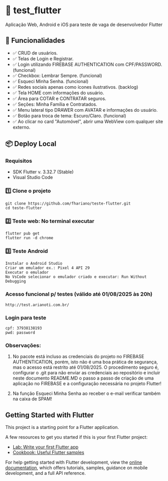 # 🚀 test_flutter
Aplicação Web, Android e iOS para teste de vaga de desenvolvedor Flutter

## 🧩 Funcionalidades

- ✅ CRUD de usuários.
- ✅ Telas de Login e Registrar.
- ✅ Login utilizando FIREBASE AUTHENTICATION com CPF/PASSWORD. (funcional)
- ✅ Checkbox: Lembrar Sempre. (funcional)
- ✅ Esqueci Minha Senha. (funcional)
- ✅ Redes sociais apenas como ícones ilustrativos. (backlog)
- ✅ Tela HOME com informações do usuário.
- ✅ Área para COTAR e CONTRATAR seguros.
- ✅ Seções: Minha Família e Contratados.
- ✅ Menu lateral tipo DRAWER com AVATAR e informações do usuário.
- ✅ Botão para troca de tema: Escuro/Claro. (funcional)
- ✅ Ao clicar no card "Automóvel", abrir uma WebView com qualquer site externo.

## 📦 Deploy Local

### Requisitos

- SDK Flutter v. 3.32.7 (Stable)
- Visual Studio Code

### 1️⃣ Clone o projeto

```
git clone https://github.com/fhariano/teste-flutter.git
cd teste-flutter
```

### 2️⃣ Teste web: No terminal executar

```
flutter pub get
flutter run -d chrome
```

### 3️⃣ Teste Android

```
Instalar o Android Studio
Criar um emulador ex.: Pixel 4 API 29
Executar o emulador
No VsCode selecionar o emulador criado e executar: Run Without Debugging
```

### Acesso funcional p/ testes (válido até 01/08/2025 às 20h)
```
http://test.arianoti.com.br/
```

### Login para teste
```
cpf: 37938138193 
pwd: password
```

### Observações:
1. No pacote está incluso as credenciais do projeto no FIREBASE AUTHENTICATION, porém, isto não é uma boa prática de segurança, mas o acesso está restrito até 01/08/2025.
O procedimento seguro é, configurar o .git para não enviar as credenciais ao repositório e incluir neste documento README.MD o passo a passo de criação de uma aplicação no FIREBASE e a configuração necessária no projeto Flutter!

2. Na função Esqueci Minha Senha ao receber o e-mail verificar também na caixa de SPAM!

## Getting Started with Flutter

This project is a starting point for a Flutter application.

A few resources to get you started if this is your first Flutter project:

- [Lab: Write your first Flutter app](https://docs.flutter.dev/get-started/codelab)
- [Cookbook: Useful Flutter samples](https://docs.flutter.dev/cookbook)

For help getting started with Flutter development, view the
[online documentation](https://docs.flutter.dev/), which offers tutorials,
samples, guidance on mobile development, and a full API reference.
